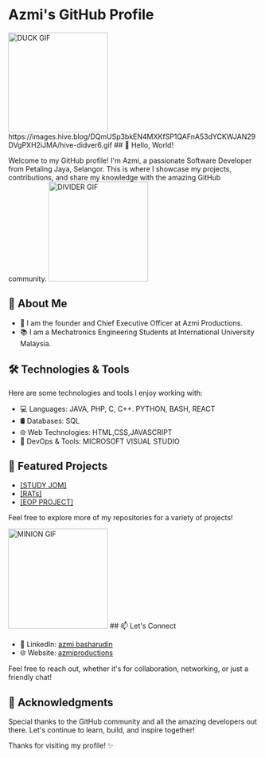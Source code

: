 # Azmi's GitHub Profile
<img src="https://i.pinimg.com/originals/57/61/5b/57615b8c0092a66c1d4058b1692955cc.gif" alt="DUCK GIF" width="200"/>
https://images.hive.blog/DQmUSp3bkEN4MXKfSP1QAFnA53dYCKWJAN29DVgPXH2iJMA/hive-didver6.gif
## 👋 Hello, World!

Welcome to my GitHub profile! I'm Azmi, a passionate Software Developer from Petaling Jaya, Selangor. This is where I showcase my projects, contributions, and share my knowledge with the amazing GitHub community.
<img src="https://images.hive.blog/DQmUSp3bkEN4MXKfSP1QAFnA53dYCKWJAN29DVgPXH2iJMA/hive-didver6.gif" alt="DIVIDER GIF" width="200"/>
## 🚀 About Me

- 💼 I am the founder and Chief Executive Officer at Azmi Productions.
- 📚 I am a Mechatronics Engineering Students at International University Malaysia.

  
## 🛠️ Technologies & Tools

Here are some technologies and tools I enjoy working with:

- 💻 Languages: JAVA, PHP, C, C++. PYTHON, BASH, REACT
- 🛢️ Databases: SQL
- 🌐 Web Technologies: HTML,CSS,JAVASCRIPT
- 🔧 DevOps & Tools: MICROSOFT VISUAL STUDIO


## 🌟 Featured Projects

- [[STUDY JOM]](https://github.com/didi2612/RATs)
- [[RATs]](https://github.com/didi2612/RATs)
- [[EOP PROJECT]](https://github.com/didi2612/EOP-PROJECT)


Feel free to explore more of my repositories for a variety of projects!

<img src="https://storage.googleapis.com/gweb-uniblog-publish-prod/original_images/tenor_1.gif" alt="MINION GIF" width="200"/>
## 📫 Let's Connect

- 💼 LinkedIn: [azmi basharudin](https://www.linkedin.com/in/azmi-basharudin/)
- 🌐 Website: [azmiproductions](https://azmiproductions.com)

Feel free to reach out, whether it's for collaboration, networking, or just a friendly chat!


## 🙏 Acknowledgments

Special thanks to the GitHub community and all the amazing developers out there. Let's continue to learn, build, and inspire together!

Thanks for visiting my profile! ✨
